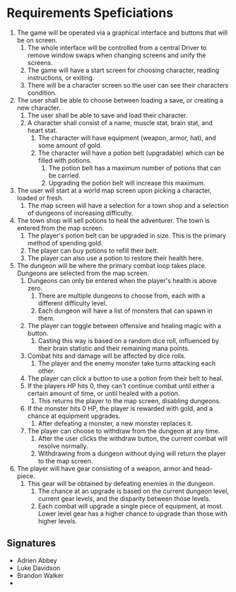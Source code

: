 # Requirements Speficiations

1. The game will be operated via a graphical interface and buttons that will be on screen.
    1. The whole interface will be controlled from a central Driver to remove window swaps when changing screens and unify the screens.
    2. The game will have a start screen for choosing character, reading instructions, or exiting.
    3. There will be a character screen so the user can see their characters condition.
2. The user shall be able to choose between loading a save, or creating a new character.
    1. The user shall be able to save and load their character.
    2. A character shall consist of a name, muscle stat, brain stat, and heart stat.
        1. The character will have equipment (weapon, armor, hat), and some amount of gold.
        2. The character will have a potion belt (upgradable) which can be filled with potions.
            1. The potion belt has a maximum number of potions that can be carried.
            2. Upgrading the potion belt will increase this maximum.
3. The user will start at a world map screen upon picking a character, loaded or fresh.
    1. The map screen will have a selection for a town shop and a selection of dungeons of increasing difficulty.
4. The town shop will sell potions to heal the adventurer. The town is entered from the map screen.
    1. The player's potion belt can be upgraded in size.  This is the primary method of spending gold.
    2. The player can buy potions to refill their belt.
    3. The player can also use a potion to restore their health here.
5. The dungeon will be where the primary combat loop takes place.  Dungeons are selected from the map screen.
    1. Dungeons can only be entered when the player's health is above zero.
        1. There are multiple dungeons to choose from, each with a different difficulty level.
        2. Each dungeon will have a list of monsters that can spawn in them.
    2. The player can toggle between offensive and healing magic with a button.
        1. Casting this way is based on a random dice roll, influenced by their brain statistic and their remaining mana points.
    3. Combat hits and damage will be affected by dice rolls.
        1. The player and the enemy monster take turns attacking each other.
    4. The player can click a button to use a potion from their belt to heal.
    5. If the players HP hits 0, they can't continue combat until either a certain amount of time, or until healed with a potion.
        1. This returns the player to the map screen, disabling dungeons.
    6. If the monster hits 0 HP, the player is rewarded with gold, and a chance at equipment upgrades.
        1. After defeating a monster, a new monster replaces it.
    7. The player can choose to withdraw from the dungeon at any time.
        1. After the user clicks the withdraw button, the current combat will resolve normally.
        2. Withdrawing from a dungeon without dying will return the player to the map screen.
6. The player will have gear consisting of a weapon, armor and head-piece.
    1. This gear will be obtained by defeating enemies in the dungeon.
        1. The chance at an upgrade is based on the current dungeon level, current gear levels, and the disparity between those levels.
        2. Each combat will upgrade a single piece of equipment, at most.  Lower level gear has a higher chance to upgrade than those with higher levels.

## Signatures
- Adrien Abbey
- Luke Davidson
- Brandon Walker
- 
